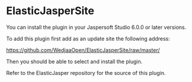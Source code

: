 ElasticJasperSite
=================

You can install the plugin in your Jaspersoft Studio 6.0.0 or later versions. 

To add this plugin first add as an update site the following address:

https://github.com/WedjaaOpen/ElasticJasperSite/raw/master/

Then you should be able to select and install the plugin.

Refer to the ElasticJasper repository for the source of this plugin.

